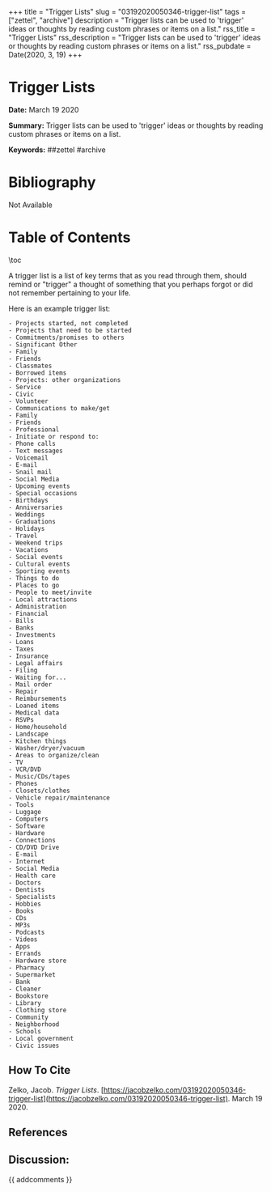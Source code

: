 +++
title = "Trigger Lists"
slug = "03192020050346-trigger-list"
tags = ["zettel", "archive"]
description = "Trigger lists can be used to 'trigger' ideas or thoughts by reading custom phrases or items on a list."
rss_title = "Trigger Lists"
rss_description = "Trigger lists can be used to 'trigger' ideas or thoughts by reading custom phrases or items on a list."
rss_pubdate = Date(2020, 3, 19)
+++



Trigger Lists
=========

**Date:** March 19 2020

**Summary:** Trigger lists can be used to 'trigger' ideas or thoughts by reading custom phrases or items on a list.

**Keywords:** ##zettel #archive

Bibliography
==========

Not Available

Table of Contents
=========

\toc

A trigger list is a list of key terms that as you read through them, should remind or "trigger" a thought of something that you perhaps forgot or did not remember pertaining to your life.

Here is an example trigger list:

```mkd
- Projects started, not completed
- Projects that need to be started
- Commitments/promises to others
- Significant Other
- Family
- Friends
- Classmates
- Borrowed items
- Projects: other organizations
- Service
- Civic
- Volunteer
- Communications to make/get
- Family
- Friends
- Professional
- Initiate or respond to:
- Phone calls
- Text messages
- Voicemail
- E-mail
- Snail mail
- Social Media
- Upcoming events
- Special occasions
- Birthdays
- Anniversaries
- Weddings
- Graduations
- Holidays
- Travel
- Weekend trips
- Vacations
- Social events
- Cultural events
- Sporting events
- Things to do
- Places to go
- People to meet/invite
- Local attractions
- Administration
- Financial
- Bills
- Banks
- Investments
- Loans
- Taxes
- Insurance
- Legal affairs
- Filing
- Waiting for...
- Mail order
- Repair
- Reimbursements
- Loaned items
- Medical data
- RSVPs
- Home/household
- Landscape
- Kitchen things
- Washer/dryer/vacuum
- Areas to organize/clean
- TV
- VCR/DVD
- Music/CDs/tapes
- Phones
- Closets/clothes
- Vehicle repair/maintenance
- Tools
- Luggage
- Computers
- Software
- Hardware
- Connections
- CD/DVD Drive
- E-mail
- Internet
- Social Media
- Health care
- Doctors
- Dentists
- Specialists
- Hobbies
- Books
- CDs
- MP3s
- Podcasts
- Videos
- Apps
- Errands
- Hardware store
- Pharmacy
- Supermarket
- Bank
- Cleaner
- Bookstore
- Library
- Clothing store
- Community
- Neighborhood
- Schools
- Local government
- Civic issues
```
## How To Cite

 Zelko, Jacob. _Trigger Lists_. [https://jacobzelko.com/03192020050346-trigger-list](https://jacobzelko.com/03192020050346-trigger-list). March 19 2020.
## References
## Discussion: 

{{ addcomments }}
